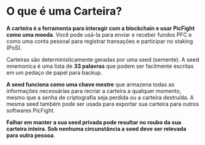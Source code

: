 # O que é uma Carteira?

**A carteira é a ferramenta para interagir com a blockchain e usar PicFight como uma moeda**. Você pode usá-la para enviar e receber fundos PFC e como uma conta pessoal para registrar transações e participar no staking (PoS).

Carteiras são deterministicamente geradas por uma seed (semente). A seed mnemonica é uma lista de **33 palavras** que podem ser facilmente escritas em um pedaço de papel para backup.

**A seed funciona como uma chave mestre** que armazena todas as informações necessárias para recriar a carteira a qualquer momento, mesmo que a senha de criptografia seja perdida ou a carteira destruída. A mesma seed também pode ser usada para exportar sua carteira para outros softwares PicFight.

**Falhar em manter a sua seed privada pode resultar no roubo da sua carteira inteira. Sob nenhuma circunstância a seed deve ser relevada para outra pessoa**.
